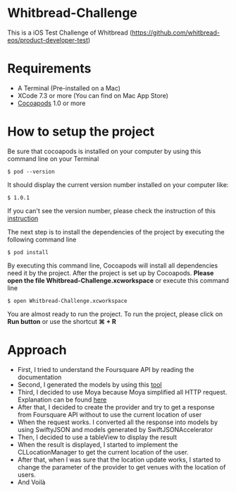 # Whitbread-Challenge
This is a iOS Test Challenge of Whitbread (https://github.com/whitbread-eos/product-developer-test)

# Requirements
- A Terminal (Pre-installed on a Mac)
- XCode 7.3 or more (You can find on Mac App Store)
- [Cocoapods](https://cocoapods.org/#install) 1.0 or more

# How to setup the project

Be sure that cocoapods is installed on your computer by using this command line on your Terminal

`$ pod --version` 

It should display the current version number installed on your computer like:

`$ 1.0.1`

If you can't see the version number, please check the instruction of this [instruction](https://cocoapods.org/#install )

The next step is to install the dependencies of the project by executing the following command line

`$ pod install`

By executing this command line, Cocoapods will install all dependencies need it by the project. After the project is set up by Cocoapods. **Please open the file Whitbread-Challenge.xcworkspace** or execute this command line

`$ open Whitbread-Challenge.xcworkspace` 

You are almost ready to run the project. To run the project, please click on **Run button** or use the shortcut **⌘ + R**

# Approach 

- First, I tried to understand the Foursquare API by reading the documentation
- Second, I generated the models by using this [tool](https://github.com/insanoid/SwiftyJSONAccelerator)
- Third, I decided to use Moya because Moya simplified all HTTP request. Explanation can be found [here](https://github.com/Moya/Moya/blob/master/Readme.md)
- After that, I decided to create the provider and try to get a response from Foursquare API without to use the current location of user
- When the request works. I converted all the response into models by using SwiftyJSON and models generated by SwiftJSONAccelerator
- Then, I decided to use a tableView to display the result
- When the result is displayed, I started to implement the CLLocationManager to get the current location of the user.
- After that, when I was sure that the location update works, I started to change the parameter of the provider to get venues with the location of users.
- And Voilà


